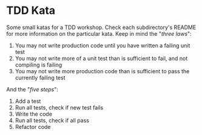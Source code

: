 # TDD Kata

Some small katas for a TDD workshop. Check each subdirectory's README for more information on the particular kata.
Keep in mind the "_three laws_":

1. You may not write production code until you have written a failing unit test
2. You may not write more of a unit test than is sufficient to fail, and not compiling is failing
3. You may not write more production code than is sufficient to pass the currently failing test

And the "_five steps_":

1. Add a test
2. Run all tests, check if new test fails
3. Write the code
4. Run all tests, check if all pass
5. Refactor code
